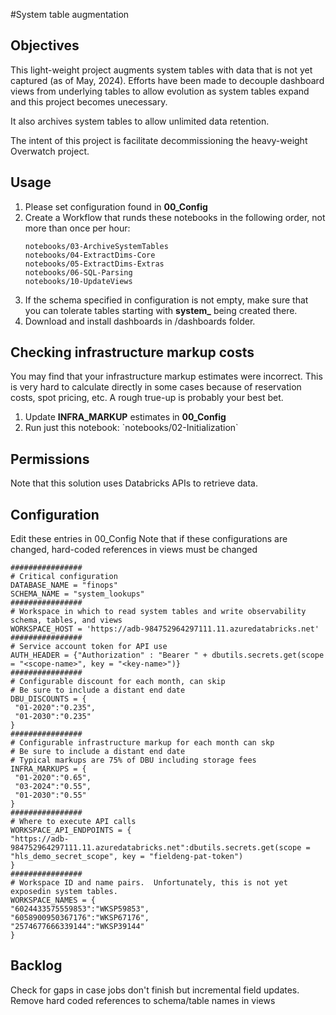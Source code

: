 #System table augmentation

## Objectives

This light-weight project augments system tables with data that is not yet captured (as of May, 2024).  Efforts have been made to decouple dashboard views from underlying tables to allow evolution as system tables expand and this project becomes unecessary.

It also archives system tables to allow unlimited data retention.

The intent of this project is facilitate decommissioning the heavy-weight Overwatch project.

## Usage
<ol>
<li>Please set configuration found in <b>00_Config</b></li>
<li>Create a Workflow that runds these notebooks in the following order, not more than once per hour:<br>

`notebooks/03-ArchiveSystemTables`<br>
`notebooks/04-ExtractDims-Core`<br>
`notebooks/05-ExtractDims-Extras`<br>
`notebooks/06-SQL-Parsing`<br>
`notebooks/10-UpdateViews`<p>

</li>

<li>If the schema specified in configuration is not empty, make sure that you can tolerate tables starting with <b>system_</b> being created there.</li>
<li>Download and install dashboards in /dashboards folder.</li>
</ol>

## Checking infrastructure markup costs
You may find that your infrastructure markup estimates were incorrect.  This is very hard to calculate directly in some cases because of reservation costs, spot pricing, etc.  A rough true-up is probably your best bet.

<ol>
<li>Update <b>INFRA_MARKUP</b> estimates in <b>00_Config</b></li>
<li>Run just this notebook: `notebooks/02-Initialization`</li>
</ol>

## Permissions

Note that this solution uses Databricks APIs to retrieve data. 

## Configuration
Edit these entries in 00_Config Note that if these configurations are changed, hard-coded references in views must be changed
```
################
# Critical configuration
DATABASE_NAME = "finops"
SCHEMA_NAME = "system_lookups"
################
# Workspace in which to read system tables and write observability schema, tables, and views
WORKSPACE_HOST = 'https://adb-984752964297111.11.azuredatabricks.net'
################
# Service account token for API use
AUTH_HEADER = {"Authorization" : "Bearer " + dbutils.secrets.get(scope = "<scope-name>", key = "<key-name>")}
################
# Configurable discount for each month, can skip
# Be sure to include a distant end date
DBU_DISCOUNTS = {
 "01-2020":"0.235",
 "01-2030":"0.235"
}
################
# Configurable infrastructure markup for each month can skp
# Be sure to include a distant end date
# Typical markups are 75% of DBU including storage fees
INFRA_MARKUPS = {
 "01-2020":"0.65",
 "03-2024":"0.55",
 "01-2030":"0.55"
}
################
# Where to execute API calls
WORKSPACE_API_ENDPOINTS = {
"https://adb-984752964297111.11.azuredatabricks.net":dbutils.secrets.get(scope = "hls_demo_secret_scope", key = "fieldeng-pat-token")
}
################
# Workspace ID and name pairs.  Unfortunately, this is not yet exposedin system tables.
WORKSPACE_NAMES = {
"6024433575559853":"WKSP59853",
"6058900950367176":"WKSP67176",
"2574677666339144":"WKSP39144"
}

```

## Backlog
Check for gaps in case jobs don't finish but incremental field updates. Remove hard coded references to schema/table names in views


